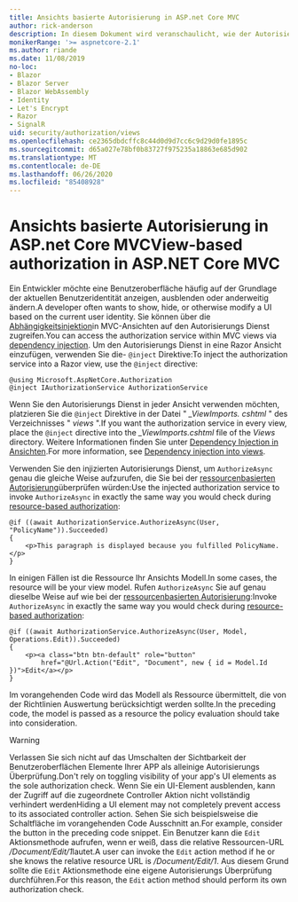 ```yaml
---
title: Ansichts basierte Autorisierung in ASP.net Core MVC
author: rick-anderson
description: In diesem Dokument wird veranschaulicht, wie der Autorisierungs Dienst in einer ASP.net Core Ansicht eingefügt und verwendet wird Razor .
monikerRange: '>= aspnetcore-2.1'
ms.author: riande
ms.date: 11/08/2019
no-loc:
- Blazor
- Blazor Server
- Blazor WebAssembly
- Identity
- Let's Encrypt
- Razor
- SignalR
uid: security/authorization/views
ms.openlocfilehash: ce2365dbdcffc8c44d0d9d7cc6c9d29d0fe1895c
ms.sourcegitcommit: d65a027e78bf0b83727f975235a18863e685d902
ms.translationtype: MT
ms.contentlocale: de-DE
ms.lasthandoff: 06/26/2020
ms.locfileid: "85408928"
---
```

# <a name="view-based-authorization-in-aspnet-core-mvc"></a><span data-ttu-id="79f74-103">Ansichts basierte Autorisierung in ASP.net Core MVC</span><span class="sxs-lookup"><span data-stu-id="79f74-103">View-based authorization in ASP.NET Core MVC</span></span>

<span data-ttu-id="79f74-104">Ein Entwickler möchte eine Benutzeroberfläche häufig auf der Grundlage der aktuellen Benutzeridentität anzeigen, ausblenden oder anderweitig ändern.</span><span class="sxs-lookup"><span data-stu-id="79f74-104">A developer often wants to show, hide, or otherwise modify a UI based on the current user identity.</span></span> <span data-ttu-id="79f74-105">Sie können über die [Abhängigkeitsinjektion](xref:fundamentals/dependency-injection)in MVC-Ansichten auf den Autorisierungs Dienst zugreifen.</span><span class="sxs-lookup"><span data-stu-id="79f74-105">You can access the authorization service within MVC views via [dependency injection](xref:fundamentals/dependency-injection).</span></span> <span data-ttu-id="79f74-106">Um den Autorisierungs Dienst in eine Razor Ansicht einzufügen, verwenden Sie die- `@inject` Direktive:</span><span class="sxs-lookup"><span data-stu-id="79f74-106">To inject the authorization service into a Razor view, use the `@inject` directive:</span></span>

```cshtml
@using Microsoft.AspNetCore.Authorization
@inject IAuthorizationService AuthorizationService
```

<span data-ttu-id="79f74-107">Wenn Sie den Autorisierungs Dienst in jeder Ansicht verwenden möchten, platzieren Sie die `@inject` Direktive in der Datei " *_ViewImports. cshtml* " des Verzeichnisses " *views* ".</span><span class="sxs-lookup"><span data-stu-id="79f74-107">If you want the authorization service in every view, place the `@inject` directive into the *_ViewImports.cshtml* file of the *Views* directory.</span></span> <span data-ttu-id="79f74-108">Weitere Informationen finden Sie unter [Dependency Injection in Ansichten](xref:mvc/views/dependency-injection).</span><span class="sxs-lookup"><span data-stu-id="79f74-108">For more information, see [Dependency injection into views](xref:mvc/views/dependency-injection).</span></span>

<span data-ttu-id="79f74-109">Verwenden Sie den injizierten Autorisierungs Dienst, um `AuthorizeAsync` genau die gleiche Weise aufzurufen, die Sie bei der [ressourcenbasierten Autorisierung](xref:security/authorization/resourcebased#security-authorization-resource-based-imperative)überprüfen würden:</span><span class="sxs-lookup"><span data-stu-id="79f74-109">Use the injected authorization service to invoke `AuthorizeAsync` in exactly the same way you would check during [resource-based authorization](xref:security/authorization/resourcebased#security-authorization-resource-based-imperative):</span></span>

```cshtml
@if ((await AuthorizationService.AuthorizeAsync(User, "PolicyName")).Succeeded)
{
    <p>This paragraph is displayed because you fulfilled PolicyName.</p>
}
```

<span data-ttu-id="79f74-110">In einigen Fällen ist die Ressource Ihr Ansichts Modell.</span><span class="sxs-lookup"><span data-stu-id="79f74-110">In some cases, the resource will be your view model.</span></span> <span data-ttu-id="79f74-111">Rufen `AuthorizeAsync` Sie auf genau dieselbe Weise auf wie bei der [ressourcenbasierten Autorisierung](xref:security/authorization/resourcebased#security-authorization-resource-based-imperative):</span><span class="sxs-lookup"><span data-stu-id="79f74-111">Invoke `AuthorizeAsync` in exactly the same way you would check during [resource-based authorization](xref:security/authorization/resourcebased#security-authorization-resource-based-imperative):</span></span>

```cshtml
@if ((await AuthorizationService.AuthorizeAsync(User, Model, Operations.Edit)).Succeeded)
{
    <p><a class="btn btn-default" role="button"
        href="@Url.Action("Edit", "Document", new { id = Model.Id })">Edit</a></p>
}
```

<span data-ttu-id="79f74-112">Im vorangehenden Code wird das Modell als Ressource übermittelt, die von der Richtlinien Auswertung berücksichtigt werden sollte.</span><span class="sxs-lookup"><span data-stu-id="79f74-112">In the preceding code, the model is passed as a resource the policy evaluation should take into consideration.</span></span>

> [!WARNING]
> <span data-ttu-id="79f74-113">Verlassen Sie sich nicht auf das Umschalten der Sichtbarkeit der Benutzeroberflächen Elemente Ihrer APP als alleinige Autorisierungs Überprüfung.</span><span class="sxs-lookup"><span data-stu-id="79f74-113">Don't rely on toggling visibility of your app's UI elements as the sole authorization check.</span></span> <span data-ttu-id="79f74-114">Wenn Sie ein UI-Element ausblenden, kann der Zugriff auf die zugeordnete Controller Aktion nicht vollständig verhindert werden</span><span class="sxs-lookup"><span data-stu-id="79f74-114">Hiding a UI element may not completely prevent access to its associated controller action.</span></span> <span data-ttu-id="79f74-115">Sehen Sie sich beispielsweise die Schaltfläche im vorangehenden Code Ausschnitt an.</span><span class="sxs-lookup"><span data-stu-id="79f74-115">For example, consider the button in the preceding code snippet.</span></span> <span data-ttu-id="79f74-116">Ein Benutzer kann die `Edit` Aktionsmethode aufrufen, wenn er weiß, dass die relative Ressourcen-URL */Document/Edit/1*lautet.</span><span class="sxs-lookup"><span data-stu-id="79f74-116">A user can invoke the `Edit` action method if he or she knows the relative resource URL is */Document/Edit/1*.</span></span> <span data-ttu-id="79f74-117">Aus diesem Grund sollte die `Edit` Aktionsmethode eine eigene Autorisierungs Überprüfung durchführen.</span><span class="sxs-lookup"><span data-stu-id="79f74-117">For this reason, the `Edit` action method should perform its own authorization check.</span></span>
